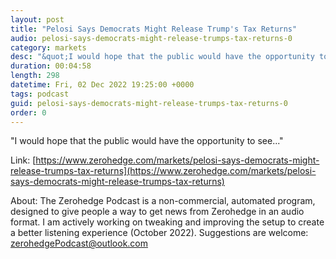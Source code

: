 ```yaml
---
layout: post
title: "Pelosi Says Democrats Might Release Trump's Tax Returns"
audio: pelosi-says-democrats-might-release-trumps-tax-returns-0
category: markets
desc: "&quot;I would hope that the public would have the opportunity to see...&quot;"
duration: 00:04:58
length: 298
datetime: Fri, 02 Dec 2022 19:25:00 +0000
tags: podcast
guid: pelosi-says-democrats-might-release-trumps-tax-returns-0
order: 0
---
```

&quot;I would hope that the public would have the opportunity to see...&quot;

Link: [https://www.zerohedge.com/markets/pelosi-says-democrats-might-release-trumps-tax-returns](https://www.zerohedge.com/markets/pelosi-says-democrats-might-release-trumps-tax-returns)

About: The Zerohedge Podcast is a non-commercial, automated program, designed to give people a way to get news from Zerohedge in an audio format.  I am actively working on tweaking and improving the setup to create a better listening experience (October 2022).  Suggestions are welcome: [zerohedgePodcast@outlook.com](mailto:zerohedgePodcast@outlook.com)